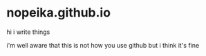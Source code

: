 # nopeika.github.io
hi i write things

i'm well aware that this is not how you use github but i think it's fine
